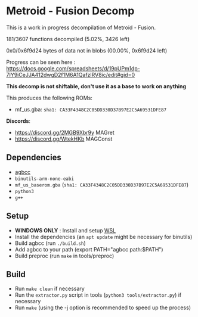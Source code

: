 # Metroid - Fusion Decomp

This is a work in progress decompilation of Metroid - Fusion.

181/3607 functions decompiled (5.02%, 3426 left)

0x0/0x6f9d24 bytes of data not in blobs (00.00%, 0x6f9d24 left)

Progress can be seen here : https://docs.google.com/spreadsheets/d/19pUPm1dp-7IY9iCeJJA412dwgD2f1M6A1QafzlRV8ic/edit#gid=0

**This decomp is not shiftable, don't use it as a base to work on anything**

This produces the following ROMs:

- mf_us.gba: `sha1: CA33F4348C2C05DD330D37B97E2C5A69531DFE87`

**Discords**: 
- https://discord.gg/2MGB9Xbr9y MAGret
- https://discord.gg/WtekHKb MAGConst

## Dependencies

- [agbcc](https://github.com/pret/agbcc)
- `binutils-arm-none-eabi`
- `mf_us_baserom.gba` (`sha1: CA33F4348C2C05DD330D37B97E2C5A69531DFE87`)
- `python3`
- `g++`

## Setup

- **WINDOWS ONLY** : Install and setup [WSL](https://docs.microsoft.com/en-us/windows/wsl/install)
- Install the dependencies (an `apt update` might be necessary for binutils)
- Build agbcc (run `./build.sh`)
- Add agbcc to your path (export PATH="agbcc path:$PATH")
- Build preproc (run `make` in tools/preproc)

## Build

- Run `make clean` if necessary
- Run the `extractor.py` script in tools (`python3 tools/extractor.py`) if necessary
- Run `make` (using the -j option is recommended to speed up the process)
